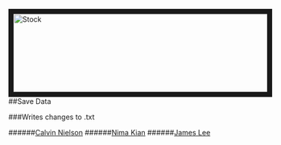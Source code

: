 <a href="https://www.youtube.com/watch?v=dQw4w9WgXcQ" target="_blank"><img src="http://www.stockmarketgame.org/img/horizontal_logo_lg.png" 
alt="Stock" width="830" height="155" border="10" /></a>
##Save Data

###Writes changes to .txt



######[Calvin Nielson](https://github.com/Sixstringcal)
######[Nima Kian](https://github.com/TheFinest962)
######[James Lee](https://67.media.tumblr.com/5b0b53461ed68710953885ff6c0669ca/tumblr_o6zdeqznTa1ueo2cbo1_500.gif)
